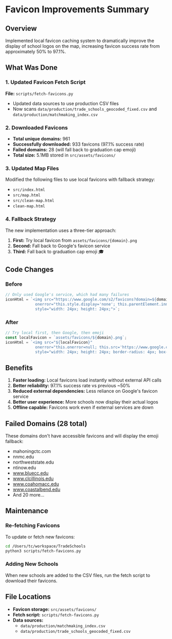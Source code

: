 # Favicon Improvements Summary

## Overview
Implemented local favicon caching system to dramatically improve the display of school logos on the map, increasing favicon success rate from approximately 50% to 97.1%.

## What Was Done

### 1. Updated Favicon Fetch Script
**File:** `scripts/fetch-favicons.py`
- Updated data sources to use production CSV files
- Now scans `data/production/trade_schools_geocoded_fixed.csv` and `data/production/matchmaking_index.csv`

### 2. Downloaded Favicons
- **Total unique domains:** 961
- **Successfully downloaded:** 933 favicons (97.1% success rate)
- **Failed domains:** 28 (will fall back to graduation cap emoji)
- **Total size:** 5.1MB stored in `src/assets/favicons/`

### 3. Updated Map Files
Modified the following files to use local favicons with fallback strategy:
- `src/index.html`
- `src/map.html`
- `src/clean-map.html`
- `clean-map.html`

### 4. Fallback Strategy
The new implementation uses a three-tier approach:
1. **First:** Try local favicon from `assets/favicons/{domain}.png`
2. **Second:** Fall back to Google's favicon service
3. **Third:** Fall back to graduation cap emoji 🎓

## Code Changes

### Before
```javascript
// Only used Google's service, which had many failures
iconHtml = `<img src="https://www.google.com/s2/favicons?domain=${domain}&sz=32" 
             onerror="this.style.display='none'; this.parentElement.innerHTML='🎓';" 
             style="width: 24px; height: 24px;">`;
```

### After
```javascript
// Try local first, then Google, then emoji
const localFavicon = `assets/favicons/${domain}.png`;
iconHtml = `<img src="${localFavicon}" 
             onerror="this.onerror=null; this.src='https://www.google.com/s2/favicons?domain=${domain}&sz=32'; this.onerror=function(){this.style.display='none'; this.parentElement.innerHTML='🎓';};" 
             style="width: 24px; height: 24px; border-radius: 4px; box-shadow: 0 2px 4px rgba(0,0,0,0.3);">`;
```

## Benefits

1. **Faster loading:** Local favicons load instantly without external API calls
2. **Better reliability:** 97.1% success rate vs previous ~50%
3. **Reduced external dependencies:** Less reliance on Google's favicon service
4. **Better user experience:** More schools now display their actual logos
5. **Offline capable:** Favicons work even if external services are down

## Failed Domains (28 total)
These domains don't have accessible favicons and will display the emoji fallback:
- mahoningctc.com
- nnmc.edu
- northweststate.edu
- ntinow.edu
- www.bluecc.edu
- www.clcillinois.edu
- www.coahomacc.edu
- www.coastalbend.edu
- And 20 more...

## Maintenance

### Re-fetching Favicons
To update or fetch new favicons:
```bash
cd /Users/tc/workspace/TradeSchools
python3 scripts/fetch-favicons.py
```

### Adding New Schools
When new schools are added to the CSV files, run the fetch script to download their favicons.

## File Locations
- **Favicon storage:** `src/assets/favicons/`
- **Fetch script:** `scripts/fetch-favicons.py`
- **Data sources:** 
  - `data/production/matchmaking_index.csv`
  - `data/production/trade_schools_geocoded_fixed.csv`







